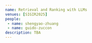 ```yaml
---
name: Retrieval and Ranking with LLMs
venues: [SIGIR2025]
people:
 - name: shengyao-zhuang
 - name: guido-zuccon
description: TBA
---
```


